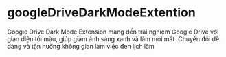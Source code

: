 # googleDriveDarkModeExtention
Google Drive Dark Mode Extension mang đến trải nghiệm Google Drive với giao diện tối màu, giúp giảm ánh sáng xanh và làm mỏi mắt. Chuyển đổi dễ dàng và tận hưởng không gian làm việc đen lịch lãm
